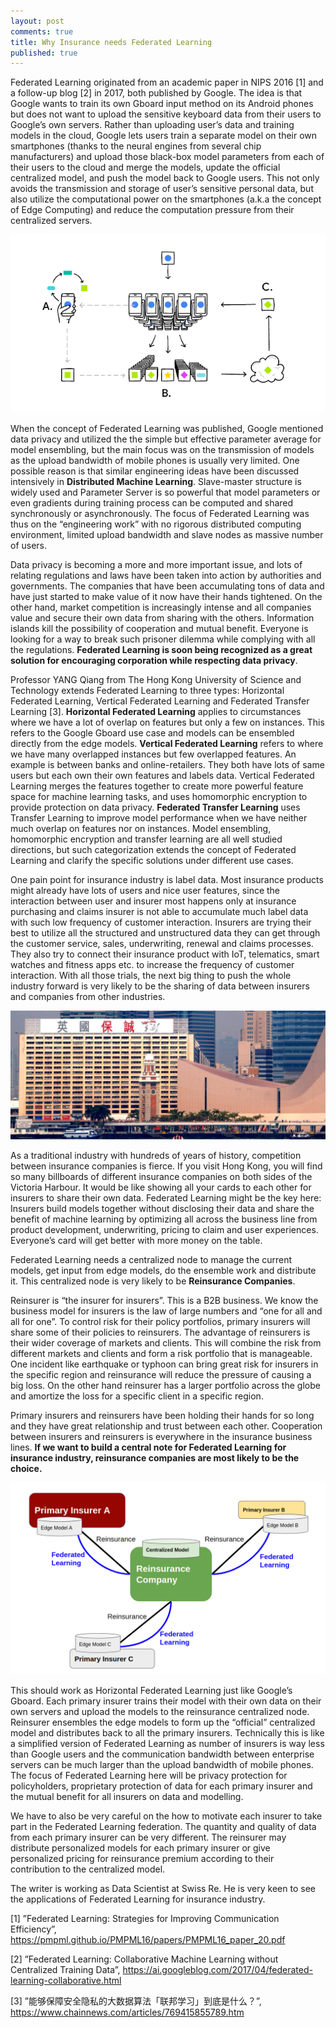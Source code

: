 ```yaml
---
layout: post
comments: true
title: Why Insurance needs Federated Learning
published: true
---
```



Federated Learning originated from an academic paper in NIPS 2016 [1] and a follow-up blog [2] in 2017, both published by Google. The idea is that Google wants to train its own Gboard input method on its Android phones but does not want to upload the sensitive keyboard data from their users to Google’s own servers. Rather than uploading user’s data and training models in the cloud, Google lets users train a separate model on their own smartphones (thanks to the neural engines from several chip manufacturers) and upload those black-box model parameters from each of their users to the cloud and merge the models, update the official centralized model, and push the model back to Google users. This not only avoids the transmission and storage of user’s sensitive personal data, but also utilize the computational power on the smartphones (a.k.a the concept of Edge Computing) and reduce the computation pressure from their centralized servers.

![](/images/201901/2.png)

When the concept of Federated Learning was published, Google mentioned data privacy and utilized the the simple but effective parameter average for model ensembling, but the main focus was on the transmission of models as the upload bandwidth of mobile phones is usually very limited. One possible reason is that similar engineering ideas have been discussed intensively in **Distributed Machine Learning**. Slave-master structure is widely used and Parameter Server is so powerful that model parameters or even gradients during training process can be computed and shared synchronously or asynchronously. The focus of Federated Learning was thus on the “engineering work” with no rigorous distributed computing environment, limited upload bandwidth and slave nodes as massive number of users.

Data privacy is becoming a more and more important issue, and lots of relating regulations and laws have been taken into action by authorities and governments. The companies that have been accumulating tons of data and have just started to make value of it now have their hands tightened. On the other hand, market competition is increasingly intense and all companies value and secure their own data from sharing with the others. Information islands kill the possibility of cooperation and mutual benefit. Everyone is looking for a way to break such prisoner dilemma while complying with all the regulations. **Federated Learning is soon being recognized as a great solution for encouraging corporation while respecting data privacy**.

Professor YANG Qiang from The Hong Kong University of Science and Technology extends Federated Learning to three types: Horizontal Federated Learning, Vertical Federated Learning and Federated Transfer Learning [3]. **Horizontal Federated Learning** applies to circumstances where we have a lot of overlap on features but only a few on instances. This refers to the Google Gboard use case and models can be ensembled directly from the edge models. **Vertical Federated Learning** refers to where we have many overlapped instances but few overlapped features. An example is between banks and online-retailers. They both have lots of same users but each own their own features and labels data. Vertical Federated Learning merges the features together to create more powerful feature space for machine learning tasks, and uses homomorphic encryption to provide protection on data privacy. **Federated Transfer Learning** uses Transfer Learning to improve model performance when we have neither much overlap on features nor on instances. Model ensembling, homomorphic encryption and transfer learning are all well studied directions, but such categorization extends the concept of Federated Learning and clarify the specific solutions under different use cases.

One pain point for insurance industry is label data. Most insurance products might already have lots of users and nice user features, since the interaction between user and insurer most happens only at insurance purchasing and claims insurer is not able to accumulate much label data with such low frequency of customer interaction. Insurers are trying their best to utilize all the structured and unstructured data they can get through the customer service, sales, underwriting, renewal and claims processes. They also try to connect their insurance product with IoT, telematics, smart watches and fitness apps etc. to increase the frequency of customer interaction. With all those trials, the next big thing to push the whole industry forward is very likely to be the sharing of data between insurers and companies from other industries.

![](/images/201901/4.jpg)

As a traditional industry with hundreds of years of history, competition between insurance companies is fierce. If you visit Hong Kong, you will find so many billboards of different insurance companies on both sides of the Victoria Harbour. It would be like showing all your cards to each other for insurers to share their own data. Federated Learning might be the key here: Insurers build models together without disclosing their data and share the benefit of machine learning by optimizing all across the business line from product development, underwriting, pricing to claim and user experiences. Everyone’s card will get better with more money on the table.

Federated Learning needs a centralized node to manage the current models, get input from edge models, do the ensemble work and distribute it. This centralized node is very likely to be **Reinsurance Companies**.

Reinsurer is “the insurer for insurers”. This is a B2B business. We know the business model for insurers is the law of large numbers and “one for all and all for one”. To control risk for their policy portfolios, primary insurers will share some of their policies to reinsurers. The advantage of reinsurers is their wider coverage of markets and clients. This will combine the risk from different markets and clients and form a risk portfolio that is manageable. One incident like earthquake or typhoon can bring great risk for insurers in the specific region and reinsurance will reduce the pressure of causing a big loss. On the other hand reinsurer has a larger portfolio across the globe and amortize the loss for a specific client in a specific region.

Primary insurers and reinsurers have been holding their hands for so long and they have great relationship and trust between each other. Cooperation between insurers and reinsurers is everywhere in the insurance business lines. **If we want to build a central note for Federated Learning for insurance industry, reinsurance companies are most likely to be the choice.**

![](/images/201901/3.png)

This should work as Horizontal Federated Learning just like Google’s Gboard. Each primary insurer trains their model with their own data on their own servers and upload the models to the reinsurance centralized node. Reinsurer ensembles the edge models to form up the “official” centralized model and distributes back to all the primary insurers. Technically this is like a simplified version of Federated Learning as number of insurers is way less than Google users and the communication bandwidth between enterprise servers can be much larger than the upload bandwidth of mobile phones. The focus of Federated Learning here will be privacy protection for policyholders, proprietary protection of data for each primary insurer and the mutual benefit for all insurers on data and modelling.

We have to also be very careful on the how to motivate each insurer to take part in the Federated Learning federation. The quantity and quality of data from each primary insurer can be very different. The reinsurer may distribute personalized models for each primary insurer or give personalized pricing for reinsurance premium according to their contribution to the centralized model.

The writer is working as Data Scientist at Swiss Re. He is very keen to see the applications of Federated Learning for insurance industry.

[1] ”Federated Learning: Strategies for Improving Communication Efficiency”, https://pmpml.github.io/PMPML16/papers/PMPML16_paper_20.pdf

[2] ”Federated Learning: Collaborative Machine Learning without Centralized Training Data”, https://ai.googleblog.com/2017/04/federated-learning-collaborative.html

[3] ”能够保障安全隐私的大数据算法「联邦学习」到底是什么？”, https://www.chainnews.com/articles/769415855789.htm


